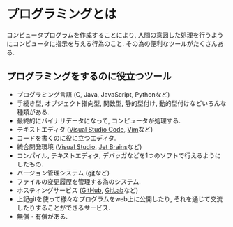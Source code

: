 # プログラミングとは
コンピュータプログラムを作成することにより, 人間の意図した処理を行うようにコンピュータに指示を与える行為のこと.
その為の便利なツールがたくさんある.

## プログラミングをするのに役立つツール
- プログラミング言語 (C, Java, JavaScript, Pythonなど)
 - 手続き型, オブジェクト指向型, 関数型, 静的型付け, 動的型付けなどいろんな種類がある.
 - 最終的にバイナリデータになって, コンピュータが処理する.
- テキストエディタ ([Visual Studio Code](https://github.com/Microsoft/vscode), [Vim](https://github.com/vim/vim)など)
 - コードを書くのに役に立つエディタ.
- 統合開発環境 ([Visual Studio](https://visualstudio.microsoft.com/ja/), [Jet Brains](https://www.jetbrains.com)など)
 - コンパイル, テキストエディタ, デバッガなどを1つのソフトで行えるようにしたもの.
- バージョン管理システム ([git](https://git-scm.com)など)
 - ファイルの変更履歴を管理する為のシステム.
- ホスティングサービス ([GitHub](https://github.com), [GitLab](https://gitlab.com)など)
 - 上記gitを使って様々なプログラムをweb上に公開したり, それを通じて交流したりすることができるサービス.
 - 無償・有償がある.
